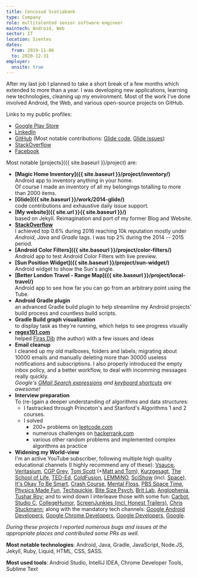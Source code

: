 ```yaml
---
title: Cencosud Scotiabank
type: Company
role: multitalented senior software engineer
maintech: Android, Web
sector: IT
location: Szentes
dates:
  from: 2019-11-06
  to: 2020-12-31
employer:
  onsite: true
---
```


After my last job I planned to take a short break of a few months which extended to more than a year. I was developing new applications, learning new technologies, cleaning up my environment. Most of the work I've done involved Android, the Web, and various open-source projects on GitHub.

Links to my public profiles:

 * [Google Play Store](https://play.google.com/store/apps/dev?id=7995455198986011414)
 * [LinkedIn](https://uk.linkedin.com/in/papproberts)
 * [GitHub](https://github.com/TWiStErRob?tab=overview) (Most notable contributions: [Glide code](https://github.com/bumptech/glide/commits/master?author=twisterrob), [Glide issues](https://github.com/bumptech/glide/issues?utf8=%E2%9C%93&q=involves%3Atwisterrob))
 * [StackOverflow](https://stackoverflow.com/users/253468/twisterrob?tab=profile)
 * [Facebook](https://www.facebook.com/TWiStErRob)

Most notable [projects]({{ site.baseurl }}/project) are:

 * **[Magic Home Inventory]({{ site.baseurl }}/project/inventory/)**  
   Android app to inventory anything in your home.  
   Of course I made an inventory of all my belongings totalling to more than 2000 items.
 * **[Glide]({{ site.baseurl }}/work/2014-glide/)**  
   code contributions and exhaustive daily issue support.
 * **[My website]({{ site.url }}{{ site.baseurl }}/)**  
   based on Jekyll. Reimagination and port of my former Blog and Website.
 * **[StackOverflow](https://stackoverflow.com/users/253468/twisterrob?tab=profile)**  
   I achieved top 0.6% during 2016 reaching 10k reputation mostly under *Android*, *Java* and *Gradle* tags. I was top 2% during the 2014 -- 2015 period.
 * **[Android Color Filters]({{ site.baseurl }}/project/color-filters/)**  
   Android app to test Android Color Filters with live preview.
 * **[Sun Position Widget]({{ site.baseurl }}/project/sun-widget/)**  
   Android widget to show the Sun's angle.
 * **[Better London Travel - Range Map]({{ site.baseurl }}/project/local-travel/)**  
   Android app to see how far you can go from an arbitrary point using the Tube.
 * **Android Gradle plugin**  
   an advanced Gradle build plugin to help streamline my Android projects' build process and countless build scripts.
 * **Gradle Build graph visualization**  
   to display task as they're running, which helps to see progress visually
 * **[regex101.com](http://regex101.com)**  
   helped [Firas Dib](https://se.linkedin.com/in/firas-dib-6a86a868) (the author) with a few issues and ideas
 * **Email cleanup**  
   I cleaned up my old mailboxes, folders and labels; migrating about 10000 emails and manually deleting more than 30000 useless notifications and subscriptions. I also properly introduced the empty inbox policy, and a better workflow, to deal with incomming messages really quickly.  
   *Google's [GMail Search expressions](https://support.google.com/mail/answer/7190) and [keyboard shortcuts](https://support.google.com/mail/answer/6594) are awesome!*
 * **Interview preparation**  
   To (re-)gain a deeper understanding of algorithms and data structures:
   * I fastracked through Princeton's and Stanford's Algorithms 1 and 2 courses.
   * I solved
     * 200+ problems on [leetcode.com](https://leetcode.com/twisterrob)
     * numerous challenges on [hackerrank.com](https://www.hackerrank.com/TWiStErRob)
     * various other random problems and implemented complex algorithms as practice
 * **Widening my World-view**  
   I'm an active YouTube subscriber, following multiple high quality educational channels (I highly recommend any of these):
[Vsauce](https://www.youtube.com/user/Vsauce),
[Veritasium](https://www.youtube.com/user/1veritasium),
[CGP Grey](https://www.youtube.com/user/CGPGrey),
[Tom Scott](https://www.youtube.com/user/enyay) (+[Matt and Tom](https://www.youtube.com/channel/UCRUULstZRWS1lDvJBzHnkXA)),
[Kurzgesagt](https://www.youtube.com/user/Kurzgesagt),
[The School of Life](https://www.youtube.com/user/schooloflifechannel),
[TED-Ed](https://www.youtube.com/user/TEDEducation),
[ColdFusion](https://www.youtube.com/user/coldfustion),
[LEMMiNO](https://www.youtube.com/user/Top10Memes),
[SciShow](https://www.youtube.com/user/scishow) (incl. [Space](https://www.youtube.com/user/scishowspace)),
[It's Okay To Be Smart](https://www.youtube.com/user/itsokaytobesmart),
[Crash Course](https://www.youtube.com/user/crashcourse),
[Mental Floss](https://www.youtube.com/user/MentalFlossVideo),
[PBS Space Time](https://www.youtube.com/channel/UC7_gcs09iThXybpVgjHZ_7g),
[Physics Made Fun](https://www.youtube.com/user/PhysicsMadeFun),
[Techquickie](https://www.youtube.com/user/Techquickie),
[Bite Size Psych](https://www.youtube.com/channel/UCmHzqwSP0uEHwzCeDzomNsg),
[Brit Lab](https://www.youtube.com/user/HeadsqueezeTV),
[Anglophenia](https://www.youtube.com/user/AnglopheniaTV),
[Tushar Roy](https://www.youtube.com/user/tusharroy2525);
and to wind down I interleave those with some fun:
[Carbot](https://www.youtube.com/user/CarbotAnimations),
[Studio C](https://www.youtube.com/user/BYUTelevision),
[CollegeHumor](https://www.youtube.com/user/collegehumor),
[ScreenJunkies (incl. Honest Trailers)](https://www.youtube.com/user/screenjunkies),
[Chris Stuckmann](https://www.youtube.com/user/ChrisStuckmann);
along with the mandatory tech channels:
[Google Android Developers](https://www.youtube.com/user/androiddevelopers),
[Google Chrome Developers](https://www.youtube.com/user/ChromeDevelopers),
[Google Developers](https://www.youtube.com/user/GoogleDevelopers),
[Google](https://www.youtube.com/user/Google).

*During these projects I reported numerous bugs and issues at the appropriate places and contributed some PRs as well.*

**Most notable technologies**: Android, Java, Gradle, JavaScript, Node.JS, Jekyll, Ruby, Liquid, HTML, CSS, SASS.

**Most used tools**: Android Studio, IntelliJ IDEA, Chrome Developer Tools, Sublime Text
